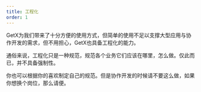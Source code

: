 ```yaml
---
title: 工程化
order: 1
---
```


GetX为我们带来了十分方便的使用方式，但简单的使用不足以支撑大型应用与协作开发的需求，但不用担心，GetX也具备工程化的能力。

通俗来说，工程化只是一种规范，规范各个业务它们应该在哪里，怎么做。仅此而已，并不具备强制性。

<Alert type='warning'>你也可以根据你的喜欢制定自己的规范。但是协作开发的时候请不要这么做，如果你想换个岗位，那么请便。</Alert>
